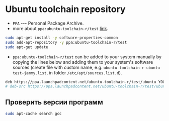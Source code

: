 # Ubuntu toolchain repository

* `PPA` ---  Personal Package Archive.
* more about `ppa:ubuntu-toolchain-r/test` [link](https://launchpad.net/%7Eubuntu-toolchain-r/+archive/ubuntu/test).

```bash
sudo apt-get install -y software-properties-common
sudo add-apt-repository -y ppa:ubuntu-toolchain-r/test
sudo apt-get update
```

* `ppa:ubuntu-toolchain-r/test` can be added to your system manually by copying the lines below and adding them to your system's software sources (create file with custom name, e.g. `ubuntu-toolchain-r-ubuntu-test-jammy.list`, in folder `/etc/apt/sources.list.d`).

```bash
deb https://ppa.launchpadcontent.net/ubuntu-toolchain-r/test/ubuntu YOUR_UBUNTU_VERSION_HERE main 
# deb-src https://ppa.launchpadcontent.net/ubuntu-toolchain-r/test/ubuntu YOUR_UBUNTU_VERSION_HERE main 
```

## Проверить версии программ

```bash
sudo apt-cache search gcc
```
